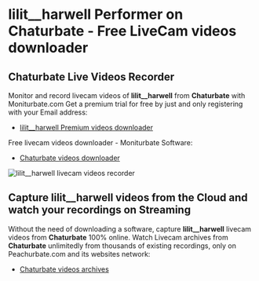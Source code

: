 # lilit__harwell Performer on Chaturbate - Free LiveCam videos downloader

## Chaturbate Live Videos Recorder

Monitor and record livecam videos of **lilit__harwell** from **Chaturbate** with Moniturbate.com
Get a premium trial for free by just and only registering with your Email address:
* [lilit__harwell Premium videos downloader](https://moniturbate.com/request-demo-licence-key.html)

Free livecam videos downloader - Moniturbate Software:
* [Chaturbate videos downloader](https://moniturbate.com/moniturbate-download-software.html)

![lilit__harwell livecam videos recorder](https://peachurnet.com/templates/moniturbate-software.png)


## Capture lilit__harwell videos from the Cloud and watch your recordings on Streaming

Without the need of downloading a software, capture **lilit__harwell** livecam videos from **Chaturbate** 100% online.
Watch Livecam archives from **Chaturbate** unlimitedly from thousands of existing recordings, only on Peachurbate.com and its websites network:
* [Chaturbate videos archives](https://peachurnet.com/)